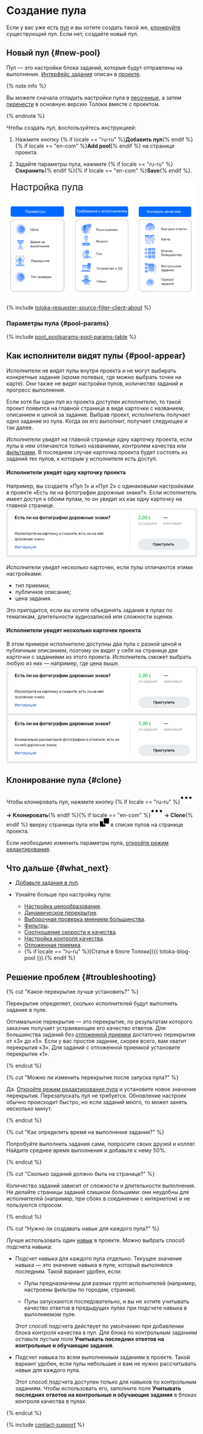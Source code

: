 # Создание пула

Если у вас уже есть [пул](../../glossary.md#pool) и вы хотите создать такой же, [клонируйте](pool-main.md) существующий пул. Если нет, создайте новый пул.

## Новый пул {#new-pool}

Пул — это настройки блока заданий, которые будут отправлены на выполнение. [Интерфейс задания](../../glossary.md#task-interface) описан в [проекте](project.md).

{% note info %}

Вы можете сначала отладить настройки пула в [песочнице](sandbox.md), а затем [перенести](sandbox.md#export) в основную версию Толоки вместе с проектом.

{% endnote %}

Чтобы создать пул, воспользуйтесь инструкцией:

1. Нажмите кнопку {% if locale == "ru-ru" %}**Добавить пул**{% endif %}{% if locale == "en-com" %}**Add pool**{% endif %} на странице проекта.

1. Задайте параметры пула, нажмите {% if locale == "ru-ru" %}**Сохранить**{% endif %}{% if locale == "en-com" %}**Save**{% endif %}.

![](../_images/other/pool-settings.png)

{% include [toloka-requester-source-filter-client-about](../_includes/toloka-requester-source/id-toloka-requester-source/filter-client-about.md) %}

### Параметры пула {#pool-params}

{% include [pool_poolparams-pool-params-table](../_includes/concepts/pool_poolparams/id-pool_poolparams/pool-params-table.md) %}

## Как исполнители видят пулы {#pool-appear}

Исполнители не видят пулы внутри проекта и не могут выбирать конкретные задания (кроме полевых, где можно выбрать точки на карте). Они также не видят настройки пулов, количество заданий и прогресс выполнения.

Если хотя бы один пул из проекта доступен исполнителю, то такой проект появится на главной странице в виде карточки с названием, описанием и ценой за задание. Выбрав проект, исполнитель получает одно задание из пула. Когда он его выполнит, получает следующее и так далее.

Исполнители увидят на главной странице одну карточку проекта, если пулы в нем отличаются только названиями, контролем качества или [фильтрами](../../glossary.md#filters). В последнем случае карточка проекта будет состоять из заданий тех пулов, к которым у исполнителя есть доступ.

#### Исполнители увидят одну карточку проекта

Например, вы создаете «Пул 1» и «Пул 2» с одинаковыми настройками в проекте «Есть ли на фотографии дорожные знаки?». Если исполнитель имеет доступ к обоим пулам, то он увидит их как одну карточку на главной странице. ![](../_images/other/toloka-1pool.png)

Исполнители увидят несколько карточек, если пулы отличаются этими настройками:

- тип приемки;
- публичное описание;
- цена задания.

Это пригодится, если вы хотите объединять задания в пулах по тематикам, длительности аудиозаписей или сложности оценки.

#### Исполнители увидят несколько карточек проекта
В этом примере исполнителю доступны два пула с разной ценой и публичным описанием, поэтому он видит у себя на странице две карточки с заданиями из этого проекта. Исполнитель сможет выбрать любую из них — например, где цена выше. ![](../_images/other/toloka-2pools.png)

## Клонирование пула {#clone}

Чтобы клонировать пул, нажмите кнопку {% if locale == "ru-ru" %}**![](../_images/drop-down.svg) → Клонировать**{% endif %}{% if locale == "en-com" %}**![](../_images/drop-down.svg) → Clone**{% endif %} вверху страницы пула или ![](../_images/clone-pool.svg) в списке пулов на странице проекта.

Если необходимо изменить параметры пула, [откройте режим редактирования](pool-edit.md).

## Что дальше {#what_next}

- [Добавьте задания в пул](pool.md).
- Узнайте больше про настройку пула:

    - [Настройка ценообразования](dynamic-pricing.md).
    - [Динамическое перекрытие](dynamic-overlap.md).
    - [Выборочная проверка мнением большинства](selective-mvote.md).
    - [Фильтры](filters.md).
    - [Соотношение скорости и качества](adjust.md).
    - [Настройка контроля качества](qa-pool-settings.md).
    - [Отложенная приемка](offline-accept.md).
    - {% if locale == "ru-ru" %}[Статья в блоге Толоки]({{ toloka-blog-pool }}).{% endif %}

## Решение проблем {#troubleshooting}

{% cut "Какое перекрытие лучше установить?" %}

Перекрытие определяет, сколько исполнителей будут выполнять задание в пуле.

Оптимальное перекрытие — это перекрытие, по результатам которого заказчик получает устраивающее его качество ответов. Для большинства заданий без [отложенной приемки](../../glossary.md#assignment-review) достаточно перекрытия от «3» до «5». Если у вас простое задание, скорее всего, вам хватит перекрытия «3». Для заданий с отложенной приемкой установите перекрытие «1».

{% endcut %}

{% cut "Можно ли изменить перекрытие после запуска пула?" %}

Да. [Откройте режим редактирования пула](pool-edit.md) и установите новое значение перекрытия. Перезапускать пул не требуется. Обновление настроек обычно происходит быстро, но если заданий много, то может занять несколько минут.

{% endcut %}

{% cut "Как определить время на выполнение задания?" %}

Попробуйте выполнить задания сами, попросите своих друзей и коллег. Найдите среднее время выполнения и добавьте к нему 50%.

{% endcut %}

{% cut "Сколько заданий должно быть на странице?" %}

Количество заданий зависит от сложности и длительности выполнения. Не делайте страницы заданий слишком большими: они неудобны для исполнителей (например, при сбоях в соединении с интернетом) и не пользуются спросом.

{% endcut %}

{% cut "Нужно ли создавать навык для каждого пула?" %}

Лучше использовать один [навык](../../glossary.md#skill) в проекте. Можно выбрать способ подсчета навыка:

- Подсчет навыка для каждого пула отдельно. Текущее значение навыка — это значение навыка в пуле, который выполнялся последним. Такой вариант удобен, если:

    - Пулы предназначены для разных групп исполнителей (например, настроены фильтры по городам, странам).

    - Пулы запускаются последовательно, и вы не хотите учитывать качество ответов в предыдущих пулах при подсчете навыка в выполняемом пуле.

    Этот способ подсчета действует по умолчанию при добавлении блока контроля качества в пул. Для блока по контрольным заданиям оставьте пустым поле **Учитывать последних ответов на контрольные и обучающие задания**.

- Подсчет навыка по всем выполненным заданиям в проекте. Такой вариант удобен, если пулы небольшие и вам не нужно рассчитывать навык для каждого пула.

    Этот способ подсчета доступен только для навыков по контрольным заданиям. Чтобы использовать его, заполните поле **Учитывать последних ответов на контрольные и обучающие задания** в блоках контроля качества в пулах.

{% endcut %}

{% include [contact-support](../_includes/contact-support-help.md) %}